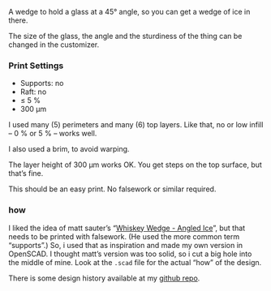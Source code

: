 A wedge to hold a glass at a 45° angle, so you can get a wedge of ice in there.

The size of the glass, the angle and the sturdiness of the thing can be changed in the customizer.


### Print Settings

* Supports: no
* Raft: no
* ≤ 5 %
* 300 µm

I used many (5) perimeters and many (6) top layers. Like that, no or low infill – 0 % or 5 % – works well.

I also used a brim, to avoid warping.

The layer height of 300 µm works OK. You get steps on the top surface, but that’s fine.

This should be an easy print. No falsework or similar required.

### how

I liked the idea of matt sauter’s “[Whiskey Wedge - Angled Ice](https://www.thingiverse.com/thing:2784800)”, but that needs to be printed with falsework. (He used the more common term “supports”.) So, i used that as inspiration and made my own version in OpenSCAD. I thought matt’s version was too solid, so i cut a big hole into the middle of mine. Look at the `.scad` file for the actual “how” of the design.

There is some design history available at my [github repo](https://github.com/ospalh/3d-printing/tree/develop/tumbler-wedge).
